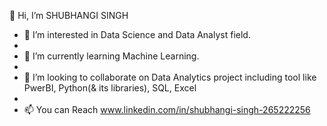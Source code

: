 👋 Hi, I’m SHUBHANGI SINGH
 
- 👀 I’m interested in Data Science and Data Analyst field.
- 
- 🌱 I’m currently learning  Machine Learning.
- 
- 💞️ I’m looking to collaborate on Data Analytics project including tool like PwerBI, Python(& its libraries), SQL, Excel
- 
- 📫 You can Reach www.linkedin.com/in/shubhangi-singh-265222256




<!--
**SHUBHANGI55/SHUBHANGI55** is a ✨ _special_ ✨ repository because its `README.md` (this file) appears on your GitHub profile.

Here are some ideas to get you started:

- 🔭 I’m currently working on ...
- 🌱 I’m currently learning ...
- 👯 I’m looking to collaborate on ...
- 🤔 I’m looking for help with ...
- 💬 Ask me about ...
- 📫 How to reach me: ...
- 😄 Pronouns: ...
- ⚡ Fun fact: ...
-->
